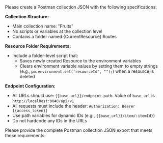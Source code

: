 Please create a Postman collection JSON with the following specifications:

**Collection Structure:**
- Main collection name: "Fruits"
- No scripts or variables at the collection level
- Contains a folder named {CurrentResource} Routes

**Resource Folder Requirements:**
- Include a folder-level script that:
  - Saves newly created Resource to the environment variables
  - Clears environment variable values by setting them to empty strings (e.g., `pm.environment.set('resourceId', "");`) when a resource is deleted
  
**Endpoint Configuration:**
- All URLs should use: `{{base_url}}/endpoint-path`. Value of `base_url` is `http://localhost:9040/api/v1`
- All requests must include the header: `Authorization: Bearer {{access_token}}`
- Use path variables for dynamic IDs (e.g., `{{base_url}}/item/:itemId}`)
- Do not hardcode any IDs in the URLs

Please provide the complete Postman collection JSON export that meets these requirements.